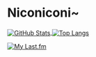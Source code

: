 # Niconiconi~

<a href="https://github.com/prnake">
  <img align="center" alt="GitHub Stats" src="https://github-readme-stats.vercel.app/api?username=prnake&show_icons=true&include_all_commits=true" />
</a>
<a href="https://github.com/prnake">
  <img align="center" alt="Top Langs" src="https://github-readme-stats.vercel.app/api/top-langs/?username=prnake&layout=compact" />
</a>

[![My Last.fm](https://lastfm-recently-played.vercel.app/api?user=prnake)](https://www.last.fm/user/prnake)
